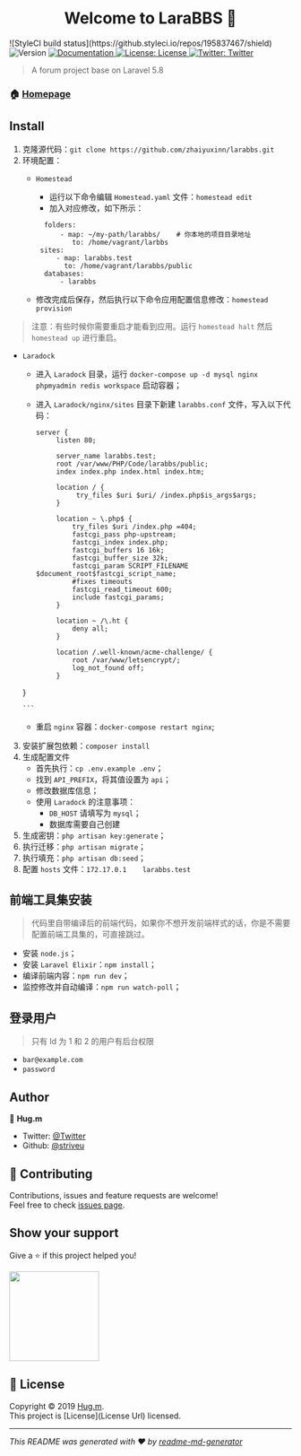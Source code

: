 <h1 align="center">Welcome to LaraBBS 👋</h1>
<p>
![StyleCI build status](https://github.styleci.io/repos/195837467/shield) 
<img alt="Version" src="https://img.shields.io/badge/version-1.0.0-blue.svg?cacheSeconds=2592000" />
<a href="larabbs.strive.net.cn">
<img alt="Documentation" src="https://img.shields.io/badge/documentation-yes-brightgreen.svg" target="_blank" />
</a>
<a href="License Url">
<img alt="License: License" src="https://img.shields.io/badge/License-License-yellow.svg" target="_blank" />
</a>
<a href="https://twitter.com/Twitter">
<img alt="Twitter: Twitter" src="https://img.shields.io/twitter/follow/Twitter.svg?style=social" target="_blank" />
</a>
</p>

> A forum project base on Laravel 5.8

### 🏠 [Homepage](larabbs.strive.net.cn)

## Install

1. 克隆源代码：`git clone https://github.com/zhaiyuxinn/larabbs.git`
2. 环境配置：
	* `Homestead`
		* 运行以下命令编辑 `Homestead.yaml` 文件：`homestead edit`
		* 加入对应修改，如下所示：
	   ```
		 folders:
			 - map: ~/my-path/larabbs/    # 你本地的项目目录地址
				to: /home/vagrant/larbbs
		sites:
			- map: larabbs.test
			  to: /home/vagrant/larabbs/public
		 databases:
			 - larabbs
		 ``` 

	 * 修改完成后保存，然后执行以下命令应用配置信息修改：`homestead provision`
 > 注意：有些时候你需要重启才能看到应用。运行 `homestead halt` 然后 `homestead up` 进行重启。
 
 * `Laradock`
	 * 进入 `Laradock` 目录，运行 `docker-compose up -d mysql nginx phpmyadmin redis workspace` 启动容器；
	 * 进入 `Laradock/nginx/sites` 目录下新建 `larabbs.conf` 文件，写入以下代码：
	 
	   ```
	   server {
			listen 80;

			server_name larabbs.test;
			root /var/www/PHP/Code/larabbs/public;
			index index.php index.html index.htm;

			location / {
				 try_files $uri $uri/ /index.php$is_args$args;
			}

			location ~ \.php$ {
				try_files $uri /index.php =404;
				fastcgi_pass php-upstream;
				fastcgi_index index.php;
				fastcgi_buffers 16 16k;
				fastcgi_buffer_size 32k;
				fastcgi_param SCRIPT_FILENAME $document_root$fastcgi_script_name;
				#fixes timeouts
				fastcgi_read_timeout 600;
				include fastcgi_params;
			}

			location ~ /\.ht {
				deny all;
			}

			location /.well-known/acme-challenge/ {
				root /var/www/letsencrypt/;
				log_not_found off;
			}
	}

	   ``` 
	 * 重启 `nginx` 容器：`docker-compose restart nginx`;

3. 安装扩展包依赖：`composer install`
4. 生成配置文件
	 * 首先执行：`cp .env.example .env`；
	 * 找到 `API_PREFIX`，将其值设置为 `api`；
	 * 修改数据库信息；
	 * 使用 `Laradock` 的注意事项：
		 * `DB_HOST` 请填写为 `mysql`；
		 * 数据库需要自己创建
5. 生成密钥：`php artisan key:generate`；
6. 执行迁移：`php artisan migrate`；
7. 执行填充：`php artisan db:seed`；
8. 配置 `hosts` 文件：`172.17.0.1    larabbs.test`

## 前端工具集安装
> 代码里自带编译后的前端代码，如果你不想开发前端样式的话，你是不需要配置前端工具集的，可直接跳过。

* 安装 `node.js`；
* 安装 `Laravel Elixir`：`npm install`；
* 编译前端内容：`npm run dev`；
* 监控修改并自动编译：`npm run watch-poll`；

## 登录用户
> 只有 Id 为 1 和 2 的用户有后台权限

* `bar@example.com` 
* `password`

## Author

👤 **Hug.m**

* Twitter: [@Twitter](https://twitter.com/Twitter)
* Github: [@striveu](https://github.com/striveu)

## 🤝 Contributing

Contributions, issues and feature requests are welcome!<br />Feel free to check [issues page](https://github.com/striveu/larabbs/issues).

## Show your support

Give a ⭐️ if this project helped you!

<a href="https://www.patreon.com/Patreon">
<img src="https://cdn.learnku.com/uploads/images/201912/16/25461/sXfCIoQM0E.png!large" width="160">
</a>

## 📝 License

Copyright © 2019 [Hug.m](https://github.com/striveu).<br />
This project is [License](License Url) licensed.

***
_This README was generated with ❤️ by [readme-md-generator](https://github.com/kefranabg/readme-md-generator)_
